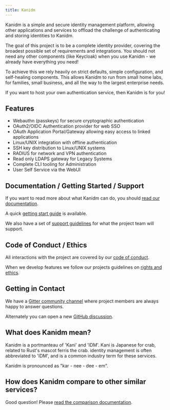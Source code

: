 ```yaml
---
title: Kanidm
---
```


Kanidm is a simple and secure identity management platform, allowing other applications and services to offload the
challenge of authenticating and storing identities to Kanidm.

The goal of this project is to be a complete identity provider, covering the broadest possible set of requirements and
integrations. You should not need any other components (like Keycloak) when you use Kanidm - we already have everything
you need!

To achieve this we rely heavily on strict defaults, simple configuration, and self-healing components. This allows
Kanidm to run from small home labs, for families, small business, and all the way to the largest enterprise needs.

If you want to host your own authentication service, then Kanidm is for you!

## Features

- Webauthn (passkeys) for secure cryptographic authentication
- OAuth2/OIDC Authentication provider for web SSO
- OAuth Application Portal/Gateway allowing easy access to linked applications
- Linux/UNIX integration with offline authentication
- SSH key distribution to Linux/UNIX systems
- RADIUS for network and VPN authentication
- Read only LDAPS gateway for Legacy Systems
- Complete CLI tooling for Administration
- User Self Service via the WebUI

## Documentation / Getting Started / Support

If you want to read more about what Kanidm can do, you should
[read our documentation](https://kanidm.github.io/kanidm/stable/).

A quick [getting start guide](https://kanidm.github.io/kanidm/stable/evaluation_quickstart.html) is available.

We also have a set of [support guidelines](https://kanidm.github.io/kanidm/master/support.html) for what the project
team will support.

## Code of Conduct / Ethics

All interactions with the project are covered by our [code of conduct](/code-of-conduct/).

When we develop features we follow our projects guidelines on
[rights and ethics](https://kanidm.github.io/kanidm/master/developers/developer_ethics.html).

## Getting in Contact

We have a [Gitter community channel](https://app.gitter.im/#/room/#kanidm_community:gitter.im) where project members are
always happy to answer questions.

Alternately you can open a new [GitHub discussion](https://github.com/kanidm/kanidm/discussions).

## What does Kanidm mean?

Kanidm is a portmanteau of 'Kani' and 'IDM'. Kani is Japanese for crab, related to Rust's mascot ferris the crab.
identity management is often abbreviated to 'IDM', and is a common industry term for these services.

Kanidm is pronounced as "kar - nee - dee - em".

## How does Kanidm compare to other similar services?

Good question! Please [read the comparison documentation](/comparisons/).
